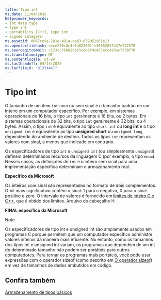 ```yaml
---
title: Tipo int
ms.date: 11/04/2016
helpviewer_keywords:
- int data type
- type int
- portability [C++], type int
- signed integers
ms.assetid: 0067ce9a-281e-491a-ae63-632952981e13
ms.openlocfilehash: ebce276c8c4efa822601fe36652057b37e922570
ms.sourcegitcommit: c123cc76bb2b6c5cde6f4c425ece420ac733bf70
ms.translationtype: MT
ms.contentlocale: pt-BR
ms.lasthandoff: 04/14/2020
ms.locfileid: "81334441"
---
```

# <a name="type-int"></a>Tipo int

O tamanho de um item `int` com ou sem sinal é o tamanho padrão de um inteiro em um computador específico. Por exemplo, em sistemas operacionais de 16 bits, o tipo `int` geralmente é 16 bits, ou 2 bytes. Em sistemas operacionais de 32 bits, o tipo `int` geralmente é 32 bits, ou 4 bytes. Assim, o tipo `int` é equivalente ao tipo `short int` ou **long int** e o tipo `unsigned int` é equivalente ao tipo **unsigned short** ou `unsigned long`, dependendo do ambiente de destino. Todos os tipos `int` representam os valores com sinal, a menos que indicado em contrário.

Os especificadores de tipo `int` e `unsigned int` (ou simplesmente `unsigned`) definem determinados recursos da linguagem C (por exemplo, o tipo `enum`). Nesses casos, as definições de `int` e o inteiro sem sinal para uma implementação específica determinam o armazenamento real.

**Específico da Microsoft**

Os inteiros com sinal são representados no formato de dois complementos. O bit mais significativo contém o sinal: 1 para o negativo, 0 para o sinal positivo e zero. O intervalo de valores é fornecido em [limites de inteiro C e C++](../c-language/cpp-integer-limits.md), que é obtido dos limites. Arquivo de cabeçalho H.

**FINAL específico da Microsoft**

> [!NOTE]
> Os especificadores de tipo int e unsigned int são amplamente usados em programas C porque permitem que um computador específico administre valores inteiros da maneira mais eficiente. No entanto, como os tamanhos dos tipos int e unsigned int variam, os programas que dependem de um int de determinado tamanho não podem ser portáteis para outros computadores. Para tornar os programas mais portáteis, você pode usar expressões com o operador sizeof (como descrito em [O operador sizeof](../c-language/sizeof-operator-c.md)) em vez de tamanhos de dados embutidos em código.

## <a name="see-also"></a>Confira também

[Armazenamento de tipos básicos](../c-language/storage-of-basic-types.md)
